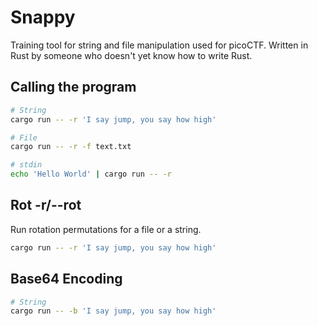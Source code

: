 # Snappy
Training tool for string and file manipulation used for picoCTF. Written in Rust by someone who doesn't yet know how to write Rust.

## Calling the program
```bash
# String
cargo run -- -r 'I say jump, you say how high'

# File
cargo run -- -r -f text.txt

# stdin
echo 'Hello World' | cargo run -- -r
```

## Rot -r/--rot
Run rotation permutations for a file or a string.

```bash
cargo run -- -r 'I say jump, you say how high'
```

## Base64 Encoding
```bash
# String
cargo run -- -b 'I say jump, you say how high'
```
